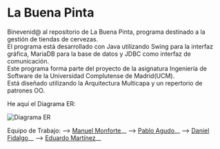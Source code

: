 # La Buena Pinta

Binevenid@ al repositorio de La Buena Pinta, programa destinado a la gestión de tiendas de cervezas.  
El programa está desarrollado con Java utilizando Swing para la interfaz gráfica, MariaDB para la base de datos y JDBC como interfaz de comunicación.  
Este programa forma parte del proyecto de la asignatura Ingeniería de Software de la Universidad Complutense de Madrid(UCM).  
Está diseñado utilizando la Arquitectura Multicapa y un repertorio de patrones OO.

He aquí el Diagrama ER:

![Diagrama ER](https://gitlab.com/LaBuenaPinta/LaBuenaPinta/raw/master/BBDD/ER.png)


Equipo de Trabajo:
  --> [Manuel Monforte](https://github.com/manumonforte)__
  --> [Pablo Agudo](https://github.com/pibloo94)__
  --> [Daniel Fidalgo](https://github.com/epocopa)__
  --> [Eduardo Martínez](https://github.com/EdwardMartinz)__
